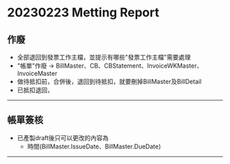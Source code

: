 # 20230223 Metting Report



## 作廢
- 全部退回到發票工作主檔，並提示有哪些"發票工作主檔"需要處理
- "帳單"作廢 -> BillMaster、CB、CBStatement、InvoiceWKMaster、InvoiceMaster
- 做待抵扣前，合併後，退回到待抵扣，就要刪掉BillMaster及BillDetail
- 已抵扣退回，
---

## 帳單簽核
- 已產製draft後只可以更改的內容為
  * 時間(BillMaster.IssueDate、BillMaster.DueDate)
---